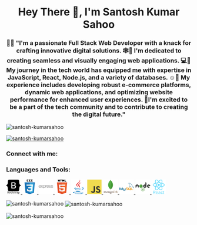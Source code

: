 <h1 align="center">Hey There 👋, I'm Santosh Kumar Sahoo</h1>
<h3 align="center">👾🚀 "I'm a passionate Full Stack Web Developer with a knack for crafting innovative digital solutions. 🕸️🎯 I'm dedicated to creating seamless and visually engaging web applications. 💻📖 My journey in the tech world has equipped me with expertise in JavaScript, React, Node.js, and a variety of databases. ☺️🚨 My experience includes developing robust e-commerce platforms, dynamic web applications, and optimizing website performance for enhanced user experiences. 🤝I'm excited to be a part of the tech community and to contribute to creating the digital future."</h3>

<p align="left"> <img src="https://komarev.com/ghpvc/?username=santosh-kumarsahoo&label=Profile%20views&color=0e75b6&style=flat" alt="santosh-kumarsahoo" /> </p>

<p align="left"> <a href="https://github.com/ryo-ma/github-profile-trophy"><img src="https://github-profile-trophy.vercel.app/?username=santosh-kumarsahoo" alt="santosh-kumarsahoo" /></a> </p>

<h3 align="left">Connect with me:</h3>
<p align="left">
</p>

<h3 align="left">Languages and Tools:</h3>
<p align="left"> <a href="https://getbootstrap.com" target="_blank" rel="noreferrer"> <img src="https://raw.githubusercontent.com/devicons/devicon/master/icons/bootstrap/bootstrap-plain-wordmark.svg" alt="bootstrap" width="40" height="40"/> </a> <a href="https://www.w3schools.com/css/" target="_blank" rel="noreferrer"> <img src="https://raw.githubusercontent.com/devicons/devicon/master/icons/css3/css3-original-wordmark.svg" alt="css3" width="40" height="40"/> </a> <a href="https://expressjs.com" target="_blank" rel="noreferrer"> <img src="https://raw.githubusercontent.com/devicons/devicon/master/icons/express/express-original-wordmark.svg" alt="express" width="40" height="40"/> </a> <a href="https://www.w3.org/html/" target="_blank" rel="noreferrer"> <img src="https://raw.githubusercontent.com/devicons/devicon/master/icons/html5/html5-original-wordmark.svg" alt="html5" width="40" height="40"/> </a> <a href="https://www.java.com" target="_blank" rel="noreferrer"> <img src="https://raw.githubusercontent.com/devicons/devicon/master/icons/java/java-original.svg" alt="java" width="40" height="40"/> </a> <a href="https://developer.mozilla.org/en-US/docs/Web/JavaScript" target="_blank" rel="noreferrer"> <img src="https://raw.githubusercontent.com/devicons/devicon/master/icons/javascript/javascript-original.svg" alt="javascript" width="40" height="40"/> </a> <a href="https://www.mongodb.com/" target="_blank" rel="noreferrer"> <img src="https://raw.githubusercontent.com/devicons/devicon/master/icons/mongodb/mongodb-original-wordmark.svg" alt="mongodb" width="40" height="40"/> </a> <a href="https://www.mysql.com/" target="_blank" rel="noreferrer"> <img src="https://raw.githubusercontent.com/devicons/devicon/master/icons/mysql/mysql-original-wordmark.svg" alt="mysql" width="40" height="40"/> </a> <a href="https://nodejs.org" target="_blank" rel="noreferrer"> <img src="https://raw.githubusercontent.com/devicons/devicon/master/icons/nodejs/nodejs-original-wordmark.svg" alt="nodejs" width="40" height="40"/> </a> <a href="https://reactjs.org/" target="_blank" rel="noreferrer"> <img src="https://raw.githubusercontent.com/devicons/devicon/master/icons/react/react-original-wordmark.svg" alt="react" width="40" height="40"/> </a> </p>

<p><img align="left" src="https://github-readme-stats.vercel.app/api/top-langs?username=santosh-kumarsahoo&show_icons=true&locale=en&layout=compact" alt="santosh-kumarsahoo" /></p>

<p>&nbsp;<img align="center" src="https://github-readme-stats.vercel.app/api?username=santosh-kumarsahoo&show_icons=true&locale=en" alt="santosh-kumarsahoo" /></p>

<p><img align="center" src="https://github-readme-streak-stats.herokuapp.com/?user=santosh-kumarsahoo&" alt="santosh-kumarsahoo" /></p>
